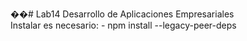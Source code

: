 ��#   L a b 1 4  Desarrollo de Aplicaciones Empresariales
 <br>
 Instalar es necesario:
      - npm install --legacy-peer-deps
